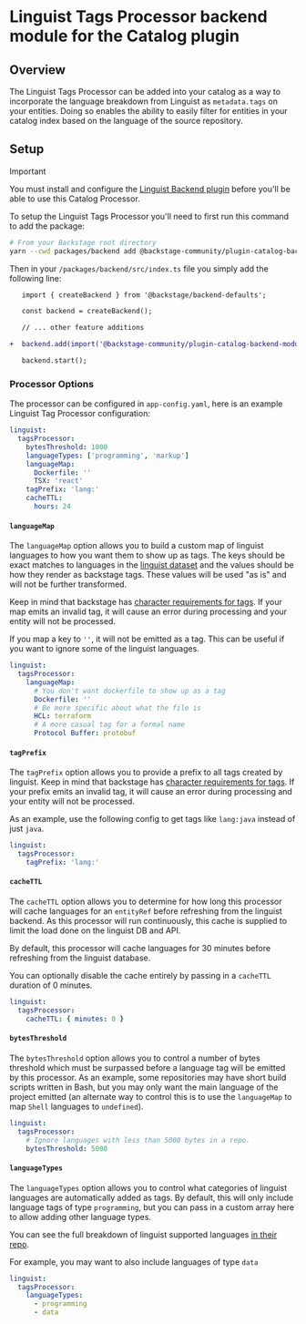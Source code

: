 # Linguist Tags Processor backend module for the Catalog plugin

## Overview

The Linguist Tags Processor can be added into your catalog as a way to incorporate the language breakdown from Linguist as `metadata.tags` on your entities. Doing so enables the ability to easily filter for entities in your catalog index based on the language of the source repository.

## Setup

> [!IMPORTANT]
> You must install and configure the [Linguist Backend plugin](../linguist-backend/) before you'll be able to use this Catalog Processor.

To setup the Linguist Tags Processor you'll need to first run this command to add the package:

```sh
# From your Backstage root directory
yarn --cwd packages/backend add @backstage-community/plugin-catalog-backend-module-linguist-tags-processor
```

Then in your `/packages/backend/src/index.ts` file you simply add the following line:

```diff
   import { createBackend } from '@backstage/backend-defaults';

   const backend = createBackend();

   // ... other feature additions

+  backend.add(import('@backstage-community/plugin-catalog-backend-module-linguist-tags-processor'));

   backend.start();
```

### Processor Options

The processor can be configured in `app-config.yaml`, here is an example Linguist Tag Processor configuration:

```yaml
linguist:
  tagsProcessor:
    bytesThreshold: 1000
    languageTypes: ['programming', 'markup']
    languageMap:
      Dockerfile: ''
      TSX: 'react'
    tagPrefix: 'lang:'
    cacheTTL:
      hours: 24
```

#### `languageMap`

The `languageMap` option allows you to build a custom map of linguist languages to how you want them to show up as tags. The keys should be exact matches to languages in the [linguist dataset](https://github.com/github-linguist/linguist/blob/master/lib/linguist/languages.yml) and the values should be how they render as backstage tags. These values will be used "as is" and will not be further transformed.

Keep in mind that backstage has [character requirements for tags](https://backstage.io/docs/features/software-catalog/descriptor-format#tags-optional). If your map emits an invalid tag, it will cause an error during processing and your entity will not be processed.

If you map a key to `''`, it will not be emitted as a tag. This can be useful if you want to ignore some of the linguist languages.

```yaml
linguist:
  tagsProcessor:
    languageMap:
      # You don't want dockerfile to show up as a tag
      Dockerfile: ''
      # Be more specific about what the file is
      HCL: terraform
      # A more casual tag for a formal name
      Protocol Buffer: protobuf
```

#### `tagPrefix`

The `tagPrefix` option allows you to provide a prefix to all tags created by linguist. Keep in mind that backstage has [character requirements for tags](https://backstage.io/docs/features/software-catalog/descriptor-format#tags-optional). If your prefix emits an invalid tag, it will cause an error during processing and your entity will not be processed.

As an example, use the following config to get tags like `lang:java` instead of just `java`.

```yaml
linguist:
  tagsProcessor:
    tagPrefix: 'lang:'
```

#### `cacheTTL`

The `cacheTTL` option allows you to determine for how long this processor will cache languages for an `entityRef` before refreshing from the linguist backend. As this processor will run continuously, this cache is supplied to limit the load done on the linguist DB and API.

By default, this processor will cache languages for 30 minutes before refreshing from the linguist database.

You can optionally disable the cache entirely by passing in a `cacheTTL` duration of 0 minutes.

```yaml
linguist:
  tagsProcessor:
    cacheTTL: { minutes: 0 }
```

#### `bytesThreshold`

The `bytesThreshold` option allows you to control a number of bytes threshold which must be surpassed before a language tag will be emitted by this processor. As an example, some repositories may have short build scripts written in Bash, but you may only want the main language of the project emitted (an alternate way to control this is to use the `languageMap` to map `Shell` languages to `undefined`).

```yaml
linguist:
  tagsProcessor:
    # Ignore languages with less than 5000 bytes in a repo.
    bytesThreshold: 5000
```

#### `languageTypes`

The `languageTypes` option allows you to control what categories of linguist languages are automatically added as tags. By default, this will only include language tags of type `programming`, but you can pass in a custom array here to allow adding other language types.

You can see the full breakdown of linguist supported languages [in their repo](https://github.com/github-linguist/linguist/blob/master/lib/linguist/languages.yml).

For example, you may want to also include languages of type `data`

```yaml
linguist:
  tagsProcessor:
    languageTypes:
      - programming
      - data
```
